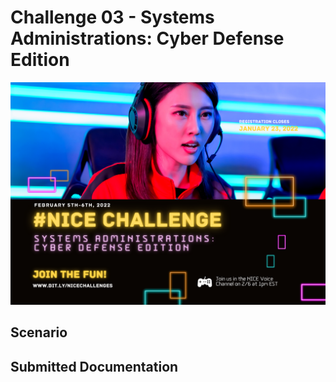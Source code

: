 # Challenge 03 - Systems Administrations: Cyber Defense Edition

![](../images/NICESystemAdmin.png)

## Scenario

## Submitted Documentation